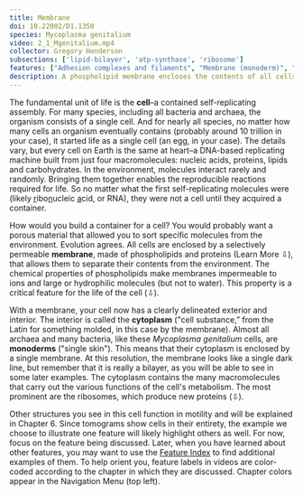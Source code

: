 ```yaml
---
title: Membrane
doi: 10.22002/D1.1350
species: Mycoplasma genitalium
video: 2_1_Mgenitalium.mp4
collector: Gregory Henderson
subsections: ['lipid-bilayer', 'atp-synthase', 'ribosome']
features: ["Adhesion complexes and filaments", "Membrane (monoderm)", "Ribosomes", "Terminal organelles"]
description: A phospholipid membrane encloses the contents of all cells, including monoderm Mycoplasma genitalium bacteria, and lets ATP synthase generate energy.
---
```


The fundamental unit of life is the **cell**–a contained self-replicating assembly. For many species, including all bacteria and archaea, the organism consists of a single cell. And for nearly all species, no matter how many cells an organism eventually contains (probably around 10 trillion in your case), it started life as a single cell (an egg, in your case). The details vary, but every cell on Earth is the same at heart–a DNA-based replicating machine built from just four macromolecules:  nucleic acids, proteins, lipids and carbohydrates. In the environment, molecules interact rarely and randomly. Bringing them together enables the reproducible reactions required for life. So no matter what the first self-replicating molecules were (likely <u>r</u>ibo<u>n</u>ucleic <u>a</u>cid, or RNA), they were not a cell until they acquired a container.

How would you build a container for a cell? You would probably want a porous material that allowed you to sort specific molecules from the environment. Evolution agrees. All cells are enclosed by a selectively permeable **membrane**, made of phospholipids and proteins (Learn More ⇩), that allows them to separate their contents from the environment. The chemical properties of phospholipids make membranes impermeable to ions and large or hydrophilic molecules (but not to water). This property is a critical feature for the life of the cell (⇩).

With a membrane, your cell now has a clearly delineated exterior and interior. The interior is called the **cytoplasm** ("cell substance,” from the Latin for something molded, in this case by the membrane). Almost all archaea and many bacteria, like these *Mycoplasma genitalium* cells, are **monoderms** ("single skin"). This means that their cytoplasm is enclosed by a single membrane. At this resolution, the membrane looks like a single dark line, but remember that it is really a bilayer, as you will be able to see in some later examples. The cytoplasm contains the many macromolecules that carry out the various functions of the cell's metabolism. The most prominent are the ribosomes, which produce new proteins (⇩).

Other structures you see in this cell function in motility and will be explained in Chapter 6. Since tomograms show cells in their entirety, the example we choose to illustrate one feature will likely highlight others as well. For now, focus on the feature being discussed. Later, when you have learned about other features, you may want to use the [Feature Index](A-feature-index.html) to find additional examples of them. To help orient you, feature labels in videos are color-coded according to the chapter in which they are discussed. Chapter colors appear in the Navigation Menu (top left).

